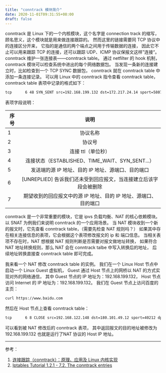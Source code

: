 ```yaml
---
title: "conntrack 模块简介"
date: 2020-11-01T09:31:55+08:00
draft: false
---
```


conntrack 是 Linux 下的一个内核模块，这个名字是 connection track 的缩写，
顾名思义，这个模块就是用来做连接跟踪的。
然而这里的链接需要同 TCP 协议中的连接区分开来，
它指的是通信的两个端点之间用于传输数据的连接，
因此它不止可以用来跟踪 TCP 的连接，还可以跟踪 UDP、ICMP 协议保报文这样”连接“。
conntrack 维护一张连接表——conntrack table。
通过 netfilter 的 hook 机制，conntrack 模块可以检查系统中进出的每个网络数据包。
当发现一条新的连接建立时，比如检查到一个 TCP SYNC 数据包，
conntrack 就在 conntrack table 中添加一条连接记录。
可以用 Linux 中的 conntrack 指令查看 conntrack table，
conntrack table 表项中记录的格式如下：

```txt
tcp      6 48 SYN_SENT src=192.168.199.132 dst=172.217.24.14 sport=58074 dport=443 [UNREPLIED] src=172.217.24.14 dst=192.168.199.132 sport=443 dport=58074 mark=0 use=1
```
表项字段说明：

| 序号   | 说明                                                                |
|--------|:-------------------------------------------------------------------:|
| 1      | 协议名称                                                          |
| 2      | 协议号                                                            |
| 3      | 连接 ttl（单位秒）                                                |
| 4      | 连接状态（ESTABLISHED、TIME_WAIT、SYN_SENT...）                   |
| 5      | 发送端的源 IP 地址、目的 IP 地址、源端口、目的端口                |
| 6      | [UNREPLIED] 告诉我们还未受到回应报文，当连接建立后该字段会被删除  |
| 7      | 期望收到的回应报文中的源 IP 地址、目的 IP 地址、源端口、目的端口  |


conntrack 是一个非常重要的模块，它是 ipvs 负载均衡、NAT 的核心依赖模块。
以 SNAT 为例我们来说明 conntrack 的一个应用场景。
当 NAT 模块收到一个新的报文时，它先查看 conntrack table，（需要先检查 NAT 规则吗？）
如果其中存在相关连接信息的表项，它会根据这个表项修改报文的 ip 和 端口信息。
当相关表项不存在时，NAT 想根据 NAT 规则判断是否需要对报文做地址转换，
如果符合 NAT 地址转换规则，那么 NAT 会在 conntrack talbe 中写入转换后的地址，
后续地址转换直接查 conntrack table 即可完成。

我来看一个 NAT 修改 conntrack table 的实例。
我们在一个 Linux Host 节点中启动一个 Linux Guest 虚拟机，
Guest 通过 Host 节点上的网桥以 NAT 的方式实现对外的网络通信，
其中 Guest 节点的 IP 地址为：192.168.199.132，
Host 节点访问 Internet 的 IP 地址为：192.168.199.132。
我们在 Guest 节点上访问百度的主页：

```txt
curl https://www.baidu.com
```

然后在 Host 节点上查看 conntrack table：

```txt
tcp      6 8 CLOSE src=192.168.122.148 dst=180.101.49.12 sport=40212 dport=443 src=180.101.49.12 dst=192.168.199.132 sport=443 dport=40212 [ASSURED] mark=0 use=1
```

可以看到被 NAT 修改后的 conntrack 表项，
其中返回报文的目的地址被修改为 192.168.199.132 也就是运行了NAT 协议的 Host IP 地址。

---
参考：

1. [连接跟踪（conntrack）：原理、应用及 Linux 内核实现](http://arthurchiao.art/blog/conntrack-design-and-implementation-zh/)
2. [Iptables Tutorial 1.2.1 - 7.2. The conntrack entries](https://www.frozentux.net/iptables-tutorial/chunkyhtml/x1309.html)

